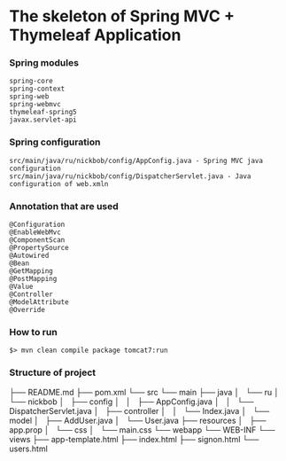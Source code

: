 # The skeleton of Spring MVC + Thymeleaf Application

### Spring modules 

```
spring-core
spring-context
spring-web
spring-webmvc
thymeleaf-spring5
javax.servlet-api
```


### Spring configuration
```
src/main/java/ru/nickbob/config/AppConfig.java - Spring MVC java configuration 
src/main/java/ru/nickbob/config/DispatcherServlet.java - Java configuration of web.xmln
```


### Annotation that are used
```
@Configuration	
@EnableWebMvc
@ComponentScan
@PropertySource
@Autowired
@Bean
@GetMapping
@PostMapping
@Value
@Controller
@ModelAttribute
@Override
```


### How to run 
```
$> mvn clean compile package tomcat7:run
```


### Structure of project

├── README.md
├── pom.xml
└── src
    └── main
        ├── java
        │   └── ru
        │       └── nickbob
        │           ├── config
        │           │   ├── AppConfig.java
        │           │   └── DispatcherServlet.java
        │           ├── controller
        │           │   └── Index.java
        │           └── model
        │               ├── AddUser.java
        │               └── User.java
        ├── resources
        │   ├── app.prop
        │   └── css
        │       └── main.css
        └── webapp
            └── WEB-INF
                └── views
                    ├── app-template.html
                    ├── index.html
                    ├── signon.html
                    └── users.html
